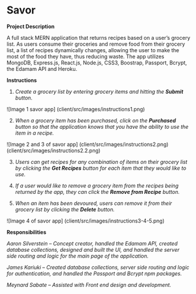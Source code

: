 # Savor

**Project Description**

A full stack MERN application that returns recipes based on a user’s grocery list. As users consume their groceries and remove food from their grocery list, a list of recipes dynamically changes, allowing the user to make the most of the food they have, thus reducing waste. The app utilizes MongoDB, Express.js, React.js, Node.js, CSS3, Boostrap, Passport, Bcrypt, the Edamam API and Heroku. 


**Instructions**

1.	*Create a grocery list by entering grocery items and hitting the **Submit** button.*

![Image 1 savor app]
(client/src/images/instructions1.png)

2.	*When a grocery item has been purchased, click on the **Purchased** button so that the application knows that you have the ability to use the item in a recipe.*

![Image 2 and 3 of savor app]
(client/src/images/instructions2.png)
(client/src/images/instructions2.2.png)

3.	*Users can get recipes for any combination of items on their grocery list by clicking the **Get Recipes** button for each item that they would like to use.*

4.	*If a user would like to remove a grocery item from the recipes being returned by the app, they can click the **Remove from Recipe** button.*

5.	*When an item has been devoured, users can remove it from their grocery list by clicking the **Delete** button.*

![Image 4 of savor app]
(client/src/images/instructions3-4-5.png)



**Responsibilities**

*Aaron Silverstein*  *– Concept creator, handled the Edamam API, created database collections, designed and built the UI, and handled the server side routing and logic for the main page of the application.*

*James Kariuki* – *Created database collections, server side routing and logic for authentication, and handled the Passport and Bcrypt npm packages.* 

*Meynard Sabate* – *Assisted with Front end design and development.* 

